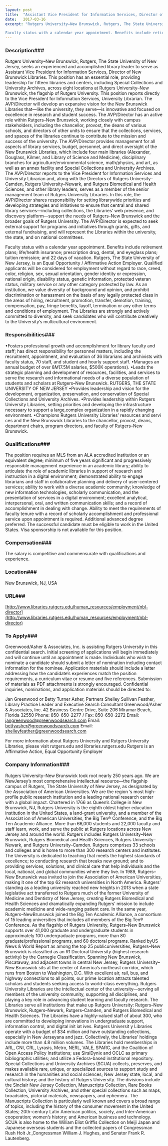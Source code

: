```yaml
---
layout: post
title:  "Assistant Vice President for Information Services, Director of the New Brunswick Libraries - Rutgers University–New Brunswick, Rutgers, The State University of New Jersey"
date:   2017-03-16
excerpt: "Rutgers University–New Brunswick, Rutgers, The State University of New Jersey, seeks an experienced and accomplished library leader to serve as Assistant Vice President for Information Services, Director of New Brunswick Libraries. This position has an essential role, providing leadership for fifteen libraries and centers, including Special Collections and University Archives, across eight locations at Rutgers University–New Brunswick, the flagship of Rutgers University. This position reports directly to the Vice President for Information Services, University Librarian. The AVP/Director will develop an expansive vision for the New Brunswick Libraries that—like the university, they serve—is innovative and focused on excellence in research and student success. The AVP/Director has an active role within Rutgers–New Brunswick, working closely with campus stakeholders, including the chancellor, provost, the deans of various schools, and directors of other units to ensure that the collections, services, and spaces of the libraries continue to contribute to the mission and success of the university. The AVP/Director provides management for all aspects of library services, budget, personnel, and direct oversight of the New Brunswick Libraries, which include four main libraries (Alexander, Douglass, Kilmer, and Library of Science and Medicine), disciplinary branches for agriculture/environmental science, math/physics, and art, as well as an annex facility and Special Collections and University Archives. The AVP/Director reports to the Vice President for Information Services and University Librarian and, along with the Directors of Rutgers University–Camden, Rutgers University–Newark, and Rutgers Biomedical and  Health Sciences, and other library leaders, serves as a member of the senior management team of Rutgers  University Libraries. In this role, the AVP/Director shares responsibility for setting librarywide priorities and developing strategies and initiatives to ensure that central and shared library services—including collections, the Libraries’ web presence, and discovery platform—support the needs of Rutgers–New Brunswick and the broader goals of Rutgers University. The AVP/Director is expected to seek external support for programs and initiatives through grants, gifts, and external fundraising, and will represent the Libraries within the university, the state, and on national committees.

Faculty status with a calendar year appointment. Benefits include retirement plans; life/health insurance; prescription drug, dental, and eyeglass plans; tuition remission; and 22 days of vacation. Rutgers, The State University of New Jersey, is an Equal Opportunity / Affirmative Action Employer. Qualified applicants will be considered for employment without regard to race, creed, color, religion, sex, sexual orientation, gender identity or expression, national origin, disability status, genetic information, protected veteran status, military service or any other category protected by law. As an institution, we value diversity of background and opinion, and prohibit discrimination or harassment on the basis of any legally protected class in the areas of hiring, recruitment, promotion, transfer, demotion, training, compensation, pay, fringe benefits, layoff, termination or any other terms and conditions of employment. The Libraries are strongly and actively committed to diversity, and seek candidates who will contribute creatively to the University’s multicultural environment."
---
```


### Description###

Rutgers University–New Brunswick, Rutgers, The State University of New Jersey, seeks an experienced and accomplished library leader to serve as Assistant Vice President for Information Services, Director of New Brunswick Libraries. This position has an essential role, providing leadership for fifteen libraries and centers, including Special Collections and University Archives, across eight locations at Rutgers University–New Brunswick, the flagship of Rutgers University. This position reports directly to the Vice President for Information Services, University Librarian. The AVP/Director will develop an expansive vision for the New Brunswick Libraries that—like the university, they serve—is innovative and focused on excellence in research and student success. The AVP/Director has an active role within Rutgers–New Brunswick, working closely with campus stakeholders, including the chancellor, provost, the deans of various schools, and directors of other units to ensure that the collections, services, and spaces of the libraries continue to contribute to the mission and success of the university. The AVP/Director provides management for all aspects of library services, budget, personnel, and direct oversight of the New Brunswick Libraries, which include four main libraries (Alexander, Douglass, Kilmer, and Library of Science and Medicine), disciplinary branches for agriculture/environmental science, math/physics, and art, as well as an annex facility and Special Collections and University Archives. The AVP/Director reports to the Vice President for Information Services and University Librarian and, along with the Directors of Rutgers University–Camden, Rutgers University–Newark, and Rutgers Biomedical and  Health Sciences, and other library leaders, serves as a member of the senior management team of Rutgers  University Libraries. In this role, the AVP/Director shares responsibility for setting librarywide priorities and developing strategies and initiatives to ensure that central and shared library services—including collections, the Libraries’ web presence, and discovery platform—support the needs of Rutgers–New Brunswick and the broader goals of Rutgers University. The AVP/Director is expected to seek external support for programs and initiatives through grants, gifts, and external fundraising, and will represent the Libraries within the university, the state, and on national committees.

Faculty status with a calendar year appointment. Benefits include retirement plans; life/health insurance; prescription drug, dental, and eyeglass plans; tuition remission; and 22 days of vacation. Rutgers, The State University of New Jersey, is an Equal Opportunity / Affirmative Action Employer. Qualified applicants will be considered for employment without regard to race, creed, color, religion, sex, sexual orientation, gender identity or expression, national origin, disability status, genetic information, protected veteran status, military service or any other category protected by law. As an institution, we value diversity of background and opinion, and prohibit discrimination or harassment on the basis of any legally protected class in the areas of hiring, recruitment, promotion, transfer, demotion, training, compensation, pay, fringe benefits, layoff, termination or any other terms and conditions of employment. The Libraries are strongly and actively committed to diversity, and seek candidates who will contribute creatively to the University’s multicultural environment.


### Responsibilities###

•Fosters professional growth and accomplishment for library faculty and staff; has direct responsibility for personnel matters, including the recruitment, appointment, and evaluation of 36 librarians and archivists with faculty status, 70 staff, and student and hourly support staff.
•Manages an annual budget of over $8M ($7.5M salaries, $500K operations).
•Leads the strategic planning and development of resources, facilities, and services to serve the research and informational needs of a diverse population of students and scholars at Rutgers–New Brunswick. RUTGERS, THE STATE UNIVERSITY OF NEW JERSEY
•Provides leadership and vision for the development, organization, preservation, and conservation of Special Collections and University Archives.
•Provides leadership within Rutgers University Libraries, setting priorities and developing the infrastructure necessary to support a large,complex organization in a rapidly changing environment.
•Champions Rutgers University Libraries’ resources and servi
ces and the New Brunswick Libraries to the chancellor, provost, deans, department chairs, program directors, and faculty of Rutgers–New Brunswick.


### Qualifications###

The position requires an MLS from an ALA accredited institution or an equivalent degree; minimum of five years significant and progressively responsible management experience in an academic library; ability to articulate the role of academic libraries in support of research and instruction in a digital environment; demonstrated ability to engage librarians and staff in collaborative planning and delivery of user-centered services; ability to work with a diverse academic community; knowledge of new information technologies, scholarly communication, and the presentation of services in a digital environment; excellent analytical, interpersonal, oral, and written communication skills; and a record of accomplishment in dealing with change. Ability to meet the requirements of faculty tenure with a record of scholarly accomplishment and professional service upon appointment is required. Additional advanced degree preferred. The successful candidate must be eligible to work in the United States. Visa sponsorship is not available for this position.


### Compensation###

The salary is competitive and commensurate with qualifications and experience.


### Location###

New Brunswick, NJ, USA


### URL###

[http://www.libraries.rutgers.edu/human_resources/employment/nbl-director](http://www.libraries.rutgers.edu/human_resources/employment/nbl-director)

### To Apply###

Greenwood/Asher & Associates, Inc. is assisting Rutgers University in this confidential search. Initial screening of applications will begin immediately and will continue until an appointment is made. Individuals who wish to nominate a candidate should submit a letter of nomination including contact information for the nominee. Application materials should include a letter addressing how the candidate’s experiences match the position requirements, a curriculum vitae or resume and five references. Submission of materials as PDF attachments is strongly encouraged. Confidential inquiries, nominations, and application materials should be directed to:
 
Jan Greenwood or Betty Turner Asher, Partners
Shelley Sullivan Feather, Library Practice Leader and Executive Search Consultant
Greenwood/Asher & Associates, Inc.
42 Business Centre Drive, Suite 206
Miramar Beach, Florida 32550
Phone: 850-650-2277 / Fax: 850-650-2272
Email: jangreenwood@greenwoodsearch.com
Email: bettyasher@greenwoodsearch.com
Email: shelleyfeather@greenwoodsearch.com
 
For more information about Rutgers University and Rutgers University Libraries, please visit rutgers.edu and libraries.rutgers.edu
Rutgers is an Affirmative Action, Equal Opportunity Employer


### Company Information###

Rutgers University–New Brunswick took root nearly 250 years ago. We are NewJersey’s most comprehensive intellectual resource—the flagship campus of
Rutgers, The State University of New Jersey, as designated by the Association of American Universities. We are the region ’s most high-profile public research institution and a leading national research center with a global impact. Chartered in 1766 as Queen’s College in New Brunswick, NJ, Rutgers University is the eighth oldest higher education institution in the United States, a land-grant university, and a member of the Associat ion of American Universities, the Big Ten® Conference, and the Big Ten Academic Alliance. More than 66,000 students and 22,000 faculty and staff learn, work, and serve the public at Rutgers locations across New Jersey and around the world. Rutgers includes Rutgers University–New Brunswick, Rutgers Biomedical and Health Sciences, Rutgers
University–Newark, and Rutgers University–Camden. Rutgers comprises 33 schools and colleges and is home to more than 300 research centers and institutes. The University is dedicated to teaching that meets the highest standards of excellence; to conducting research that breaks new ground; and to providing services, solutions, and clinical care that help individuals and the local, national, and global communities where they live. In 1989, Rutgers–New Brunswick was invited to join the Association of American Universities, making it one of the top 62 research universities in North America. Rutgers’ standing as a leading university reached new heights in 2013 when a state legislative act transferred to Rutgers much of the former University of Medicine and Dentistry of New Jersey, creating Rutgers Biomedical and Health Sciences and dramatically expanding Rutgers’ mission to include academic medicine and wide-ranging patient care. In the same year, Rutgers–NewBrunswick joined the Big Ten Academic Alliance, a consortium of 15 leading universities that includes all members of the Big Ten® Conference. As the flagship of Rutgers University, Rutgers–New Brunswick supports over 41,000 graduate and undergraduate students in approximately 100 undergraduate programs, more than 80 graduate/professional programs, and 60 doctoral programs. Ranked byUS News & World Report as among the top 25 publicuniversities, Rutgers–New Brunswick is classified as an R1 Doctoral University (highest research activity) by the Carnegie Classification. Spanning New Brunswick, Piscataway, and adjacent towns in central New Jersey, Rutgers University–New Brunswick sits at the center of America’s northeast corridor, which runs from Boston to Washington, D.C. With excellent air, rail, bus, and highway connections to all points, our prime location attracts talented scholars and students seeking access to world-class everything. Rutgers University Libraries are the intellectual center of the university—serving all members of the university community, supporting all disciplines, and playing a key role in advancing student learning and faculty research. The Libraries serve all institutions that make up Rutgers University: Rutgers–New Brunswick, Rutgers–Newark, Rutgers–Camden, and Rutgers Biomedical and Health Sciences. The Libraries have a highly-valued staff of about 300, who are committed to developing innovations in undergraduate support, information control, and digital init iat ives. Rutgers Universit y Libraries operate with a budget of $34 million and have outstanding collections, especially in New Jerseyana and jazz. Collectively, the Libraries’ holdings include more than 4.8 million volumes. The Libraries hold memberships in ARL, CNI, CRL, Lyrasis, Metro, NERL, VALE, SPARC, and the Coalition of Open Access Policy Institutions; use SirsiDynix and OCLC as primary bibliographic utilities; and utilize a Fedora-based institutional repository. Special Collections and University Archives (SCUA) collects, preserves, and makes available rare, unique, or specialized sources to support study and research in the humanities and social sciences; New Jersey state, local, and cultural history; and the history of Rutgers University. The divisions include the Sinclair New Jersey Collection, Manuscripts Collection, Rare Books Collection, University Archives, and other special collections such as maps, broadsides, pictorial materials, newspapers, and ephemera. The Manuscripts Collection is particularly well known and covers a broad range of topics, including the history of the consumer movement in the United States; 20th-century Latin American politics, society, and Inter-American cooperation; women’s history; and American business and technology. SCUA is also home to the William Eliot Griffis Collection on Meiji Japan and Japanese overseas students and the collected papers of Congressman Rush Holt  Jr.,Congressman William J. Hughes, and Senator Frank R. Lautenberg.



